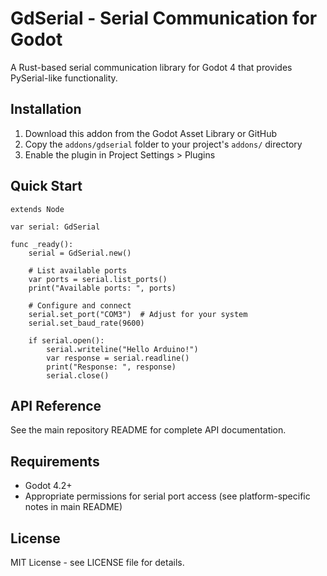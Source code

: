 # GdSerial - Serial Communication for Godot

A Rust-based serial communication library for Godot 4 that provides PySerial-like functionality.

## Installation

1. Download this addon from the Godot Asset Library or GitHub
2. Copy the `addons/gdserial` folder to your project's `addons/` directory
3. Enable the plugin in Project Settings > Plugins

## Quick Start

```gdscript
extends Node

var serial: GdSerial

func _ready():
    serial = GdSerial.new()
    
    # List available ports
    var ports = serial.list_ports()
    print("Available ports: ", ports)
    
    # Configure and connect
    serial.set_port("COM3")  # Adjust for your system
    serial.set_baud_rate(9600)
    
    if serial.open():
        serial.writeline("Hello Arduino!")
        var response = serial.readline()
        print("Response: ", response)
        serial.close()
```

## API Reference

See the main repository README for complete API documentation.

## Requirements

- Godot 4.2+
- Appropriate permissions for serial port access (see platform-specific notes in main README)

## License

MIT License - see LICENSE file for details.
